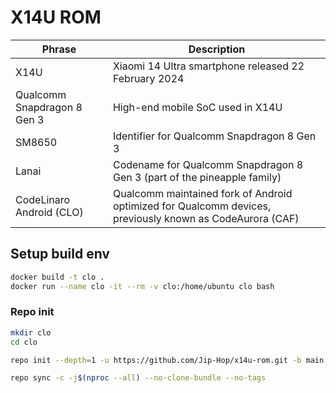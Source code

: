# X14U ROM

| Phrase                      | Description                                                                                              |
|-----------------------------|----------------------------------------------------------------------------------------------------------|
| X14U                        | Xiaomi 14 Ultra smartphone released 22 February 2024                                                     |
| Qualcomm Snapdragon 8 Gen 3 | High-end mobile SoC used in X14U                                                                         |
| SM8650                      | Identifier for Qualcomm Snapdragon 8 Gen 3                                                               |
| Lanai                       | Codename for Qualcomm Snapdragon 8 Gen 3 (part of the  pineapple family)                                 |
| CodeLinaro Android (CLO)    | Qualcomm maintained fork of Android optimized for Qualcomm devices, previously known as CodeAurora (CAF) |


## Setup build env

```sh
docker build -t clo .
docker run --name clo -it --rm -v clo:/home/ubuntu clo bash
```

### Repo init

```sh
mkdir clo
cd clo

repo init --depth=1 -u https://github.com/Jip-Hop/x14u-rom.git -b main

repo sync -c -j$(nproc --all) --no-clone-bundle --no-tags
```